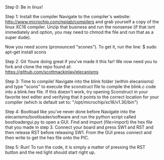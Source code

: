 Step 0: Be in linux!

Step 1: Install the compiler
Navigate to the compiler's website: http://www.microchip.com/mplab/compilers and grab yourself a copy of the linux XC16 compiler. Unzip that business and run the nonsense (if that isnt immediately and option, you may need to chmod the file and run that as a super dude). 

Now you need scons (pronounced "scones"). To get it, run the line: $ sudo apt-get install scons

Step 2: Git
Youre doing great if you've made it this far! We now need you to fork and clone the repo found at: https://github.com/scottmackinlay/elecanisms 

Step 3: Time to compile!
Navigate into the blink folder (within elecanisms) and type "scons" to execute the sconstruct file to compile the blink.c code into a blink.hex file. If this doesn't work, try opening Sconstruct in your favorite text editer and verifying that it points to the correct location for your compiler (which is default set to: "/opt/microchip/xc16/v1.30/bin")

Step 4: Bootload like you've never done before
Navigate into the elecanisms/bootloader/software and run the python script called bootloadergui.py to open a GUI. Find and import (file>import) the hex file that you made in step 3. Connect your board and press SW1 and RST and then release RST before releasing SW1. From the GUI press connect and then write to get the hex file onto the PIC. 

Step 5: Run!
To run the code, it is simply a matter of pressing the RST button and the red light should start right up.
